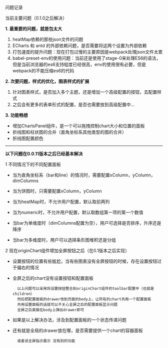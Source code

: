 问题记录

当前主要问题（0.1.0之后解决）

**1. 最重要的问题，就是包太大**
1. heatMap依赖的那些json文件的问题
2. ECharts 和 antd 的外部依赖问题，是否需要将这两个设置为外部依赖
3. 打包速度的提升问题：现在打包过慢的主要原因是webpack处理json文件太累
4. babel-preset-env的使用问题：当前还是使用了stage-0来处理ES6的语法，但是当前浏览器的es6支持程度已经很高，env的使用很有必要，但是webpack的不能压缩es6的代码

**2. 次要问题，样式的优化，图表样式的扩展**
1. 针对图表样式，是否加入多个主题，还是增加一个高级配置的按钮，去配置样式
2. 之后会有更多的表单形式的配置，是否也需要放到高级配置中...

**3. 功能畅想**
- 增加ChartsPanel组件，是一个可以拖拽控制chart大小和位置的面板
- 折线图和柱状图的合并（直角坐标系其他类型的图的合并）
- 折线图配置颜色



___________________________________________________________

**以下问题在0.0.11版本之后已经基本解决**

1 不同情况下的不同配置面板

- 当为直角坐标系（bar和line）的情况时，需要配置xColumn，yColumn，dimColumns
- 当为饼图时，只需要配置xColumn，yColumn
- 当为heatMap时，不允许用户配置，默认取前两列
- 当为numeric时，不允许用户配置，默认取数组第一项的第一个数值

- 当bar为单维度时（dimColumns配置为空），用户可选择是否排序，升序还是降序
- 当bar为多维度时，用户可以选择条形图堆积还是分组



2 现在originChart组件增加全屏按钮之后（在0.1版本之后实现）

- 设置按钮的位置有些尴尬，当有些图表没有全屏按钮的时候，存在设置按钮过于偏右的情况
- 全屏之后的chart没有设置按钮和配置面板

        以上问题可以采用将设置按钮整合到originChart组件的toolbar配置中（也就是children）
        然后把配置面板的drawer改到页面的body上，让所有的chart共用一个配置面板
        共用设置面板的话就可以不关心全屏之后的配置面板显示问题
        全屏之后直接在body上弹出drawer即可
        
- 如果是以上解决办法，涉及到配置面板的一个状态传递问题
- 还有就是全局的drawer放在哪，是否需要提供一个chart的容器面板

        或者说全屏指示展示 没有别的功能
        

